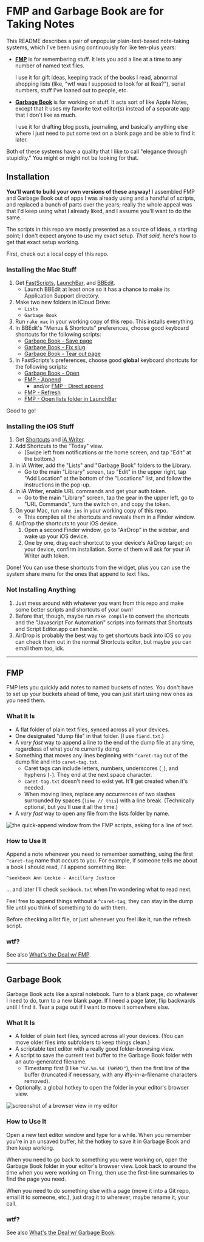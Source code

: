 # FMP and Garbage Book are for Taking Notes

This README describes a pair of unpopular plain-text-based note-taking systems, which I've been using continuously for like ten-plus years:

- [**FMP**](#fmp) is for remembering stuff. It lets you add a line at a time to any number of named text files.

    I use it for gift ideas, keeping track of the books I read, abnormal shopping lists (like, "wtf was I supposed to look for at Ikea?"), serial numbers, stuff I've loaned out to people, etc.
- [**Garbage Book**](#garbage-book) is for working on stuff. It acts sort of like Apple Notes, except that it uses my favorite text editor(s) instead of a separate app that I don't like as much.

    I use it for drafting blog posts, journaling, and basically anything else where I just need to put some text on a blank page and be able to find it later.

Both of these systems have a quality that I like to call "elegance through stupidity." You might or might not be looking for that.

## Installation

**You'll want to build your own versions of these anyway!** I assembled FMP and Garbage Book out of apps I was already using and a handful of scripts, and replaced a bunch of parts over the years; really the whole appeal was that I'd keep using what I already liked, and I assume you'll want to do the same.

The scripts in this repo are mostly presented as a source of ideas, a starting point; I don't expect anyone to use my exact setup. _That said,_ here's how to get that exact setup working.

First, check out a local copy of this repo.

### Installing the Mac Stuff

1. Get [FastScripts](https://red-sweater.com/fastscripts/), [LaunchBar](https://www.obdev.at/products/launchbar/), and [BBEdit](https://www.barebones.com/products/bbedit/).
    - Launch BBEdit at least once so it has a chance to make its Application Support directory.
1. Make two new folders in iCloud Drive:
    - `Lists`
    - `Garbage Book`
1. Run `rake mac` in your working copy of this repo. This installs everything.
1. In BBEdit's "Menus & Shortcuts" preferences, choose good keyboard shortcuts for the following scripts:
    - [Garbage Book - Save page](./garbage_book/Garbage%20Book%20-%20Save%20page.applescript.js)
    - [Garbage Book - Fix slug](./garbage_book/Garbage%20Book%20-%20Fix%20slug.rb)
    - [Garbage Book - Tear out page](./garbage_book/Garbage%20Book%20-%20Tear%20out%20page.rb)
1. In FastScripts's preferences, choose good **global** keyboard shortcuts for the following scripts:
    - [Garbage Book - Open](./garbage_book/Garbage%20Book%20-%20Open.applescript.js)
    - [FMP - Append](./fmp/FMP%20-%20Append.applescript.js)
        - and/or [FMP - Direct append](./fmp/FMP%20-%20Direct%20append.applescript.js)
    - [FMP - Refresh](./fmp/FMP%20-%20Refresh.rb)
    - [FMP - Open lists folder in LaunchBar](./fmp/FMP%20-%20Open%20lists%20folder%20in%20LaunchBar.applescript.js)

Good to go!

### Installing the iOS Stuff

1. Get [Shortcuts](https://itunes.apple.com/us/app/shortcuts/id915249334) and [iA Writer](https://itunes.apple.com/us/app/ia-writer/id775737172).
1. Add Shortcuts to the "Today" view.
    - (Swipe left from notifications or the home screen, and tap "Edit" at the bottom.)
1. In iA Writer, add the "Lists" and "Garbage Book" folders to the Library.
    - Go to the main "Library" screen, tap "Edit" in the upper right, tap "Add Location" at the bottom of the "Locations" list, and follow the instructions in the pop-up.
1. In iA Writer, enable URL commands and get your auth token.
    - Go to the main "Library" screen, tap the gear in the upper left, go to "URL Commands", turn the switch on, and copy the token.
1. On your Mac, run `rake ios` in your working copy of this repo.
    - This compiles all the shortcuts and reveals them in a Finder window.
1. AirDrop the shortcuts to your iOS device.
    1. Open a second Finder window, go to "AirDrop" in the sidebar, and wake up your iOS device.
    1. One by one, drag each shortcut to your device's AirDrop target; on your device, confirm installation. Some of them will ask for your iA Writer auth token.

Done! You can use these shortcuts from the widget, plus you can use the system share menu for the ones that append to text files.

### Not Installing Anything

1. Just mess around with whatever you want from this repo and make some better scripts and shortcuts of your own!
1. Before that, though, maybe run `rake compile` to convert the shortcuts and the "Javascript For Automation" scripts into formats that Shortcuts and Script Editor.app can handle.
1. AirDrop is probably the best way to get shortcuts back into iOS so you can check them out in the normal Shortcuts editor, but maybe you can email them too, idk.

-----

## FMP

FMP lets you quickly add notes to named buckets of notes. You don't have to set up your buckets ahead of time, you can just start using new ones as you need them.

### What It Is

- A flat folder of plain text files, synced across all your devices.
- One designated "dump file" in that folder. (I use `fiend.txt`.)
- A _very fast_ way to append a line to the end of the dump file at any time, regardless of what you're currently doing.
- Something that moves any lines beginning with `^caret-tag` out of the dump file and into `caret-tag.txt`.
    - Caret tags can include letters, numbers, underscores (`_`), and hyphens (`-`). They end at the next space character.
    - `caret-tag.txt` doesn't need to exist yet. It'll get created when it's needed.
    - When moving lines, replace any occurrences of two slashes surrounded by spaces (`like // this`) with a line break. (Technically optional, but you'll use it all the time.)
- A _very fast_ way to open any file from the lists folder by name.

![the quick-append window from the FMP scripts, asking for a line of text.](./fmp.png)

### How to Use It

Append a note whenever you need to remember something, using the first `^caret-tag` name that occurs to you. For example, if someone tells me about a book I should read, I'll append something like:

```
^seekbook Ann Leckie - Ancillary Justice
```

... and later I'll check `seekbook.txt` when I'm wondering what to read next.

Feel free to append things without a `^caret-tag`; they can stay in the dump file until you think of something to do with them.

Before checking a list file, or just whenever you feel like it, run the refresh script.

### wtf?

See also [What's the Deal w/ FMP](./WHY.md#whats-the-deal-w-fmp).

-----

## Garbage Book

Garbage Book acts like a spiral notebook. Turn to a blank page, do whatever I need to do, turn to a new blank page. If I need a page later, flip backwards until I find it. Tear a page out if I want to move it somewhere else.

### What It Is

- A folder of plain text files, synced across all your devices. (You can move older files into subfolders to keep things clean.)
- A scriptable text editor with a really good folder-browsing view.
- A script to save the current text buffer to the Garbage Book folder with an auto-generated filename.
    - Timestamp first (I like `"%Y.%m.%d (%H%M)"`), then the first line of the buffer (truncated if necessary, with any iffy-in-a-filename characters removed).
- Optionally, a global hotkey to open the folder in your editor's browser view.

![screenshot of a browser view in my editor](./garbage_book.png)

### How to Use It

Open a new text editor window and type for a while. When you remember you're in an unsaved buffer, hit the hotkey to save it in Garbage Book and then keep working.

When you need to go back to something you were working on, open the Garbage Book folder in your editor's browser view. Look back to around the time when you were working on Thing, then use the first-line summaries to find the page you need.

When you need to do something else with a page (move it into a Git repo, email it to someone, etc.), just drag it to wherever, maybe rename it, your call.

### wtf?

See also [What's the Deal w/ Garbage Book](./WHY.md#whats-the-deal-w-garbage-book).
